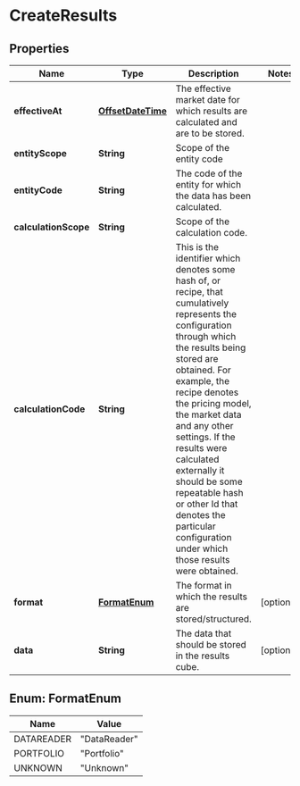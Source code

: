 

# CreateResults

## Properties

Name | Type | Description | Notes
------------ | ------------- | ------------- | -------------
**effectiveAt** | [**OffsetDateTime**](OffsetDateTime.md) | The effective market date for which results are calculated and are to be stored. | 
**entityScope** | **String** | Scope of the entity code | 
**entityCode** | **String** | The code of the entity for which the data has been calculated. | 
**calculationScope** | **String** | Scope of the calculation code. | 
**calculationCode** | **String** | This is the identifier which denotes some hash of, or recipe, that cumulatively represents the configuration through which  the results being stored are obtained. For example, the recipe denotes the pricing model, the market data and any other  settings. If the results were calculated externally it should be some repeatable hash or other Id that denotes the particular  configuration under which those results were obtained. | 
**format** | [**FormatEnum**](#FormatEnum) | The format in which the results are stored/structured. |  [optional]
**data** | **String** | The data that should be stored in the results cube. |  [optional]



## Enum: FormatEnum

Name | Value
---- | -----
DATAREADER | &quot;DataReader&quot;
PORTFOLIO | &quot;Portfolio&quot;
UNKNOWN | &quot;Unknown&quot;



